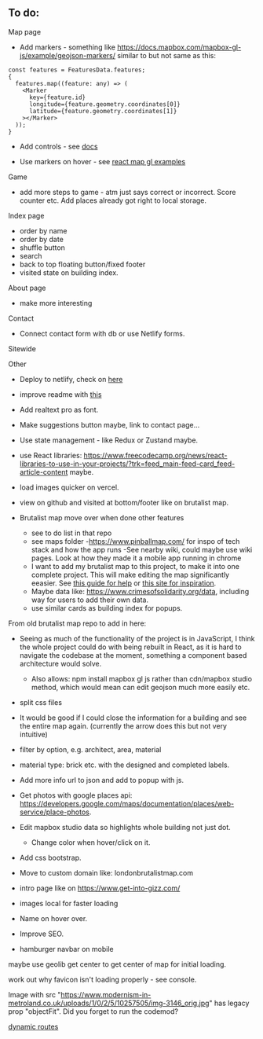 ## To do:

Map page

- Add markers - something like https://docs.mapbox.com/mapbox-gl-js/example/geojson-markers/
  similar to but not same as this:

```tsx
const features = FeaturesData.features;
{
  features.map((feature: any) => (
    <Marker
      key={feature.id}
      longitude={feature.geometry.coordinates[0]}
      latitude={feature.geometry.coordinates[1]}
    ></Marker>
  ));
}
```

- Add controls - see [docs](http://visgl.github.io/react-map-gl/examples/controls)

- Use markers on hover - see [react map gl examples](http://visgl.github.io/react-map-gl/examples/geojson)

Game

- add more steps to game - atm just says correct or incorrect. Score counter etc. Add places already got right to local storage.

Index page

- order by name
- order by date
- shuffle button
- search
- back to top floating button/fixed footer
- visited state on building index.

About page

- make more interesting

Contact

- Connect contact form with db or use Netlify forms.

Sitewide

Other

- Deploy to netlify, check on [here](https://brutalistmap2.netlify.app/)
- improve readme with [this](https://www.youtube.com/watch?v=1wKtKFY_ueM)
- Add realtext pro as font.
- Make suggestions button maybe, link to contact page...
- Use state management - like Redux or Zustand maybe.
- use React libraries: https://www.freecodecamp.org/news/react-libraries-to-use-in-your-projects/?trk=feed_main-feed-card_feed-article-content maybe.
- load images quicker on vercel.
- view on github and visited at bottom/footer like on brutalist map.

- Brutalist map move over when done other features
  - see to do list in that repo
  - see maps folder -https://www.pinballmap.com/ for inspo of tech stack and how the app runs
    -See nearby wiki, could maybe use wiki pages. Look at how they made it a mobile app running in chrome
  - I want to add my brutalist map to this project, to make it into one complete project. This will make editing the map significantly eeasier. See [this guide for help](https://recodebrain.com/how-to-use-mapbox-in-next-js) or [this site for inspiration](https://www.crimesofsolidarity.org/).
  - Maybe data like: https://www.crimesofsolidarity.org/data, including way for users to add their own data.
  - use similar cards as building index for popups.

From old brutalist map repo to add in here:

- Seeing as much of the functionality of the project is in JavaScript, I think the whole project could do with being rebuilt in React, as it is hard to navigate the codebase at the moment, something a component based architecture would solve.
  - Also allows: npm install mapbox gl js rather than cdn/mapbox studio method, which would mean can edit geojson much more easily etc.
- split css files
- It would be good if I could close the information for a building and see the entire map again. (currently the arrow does this but not very intuitive)
- filter by option, e.g. architect, area, material
- material type: brick etc. with the designed and completed labels.
- Add more info url to json and add to popup with js.
- Get photos with google places api: https://developers.google.com/maps/documentation/places/web-service/place-photos.
- Edit mapbox studio data so highlights whole building not just dot.
  - Change color when hover/click on it.
- Add css bootstrap.
- Move to custom domain like: londonbrutalistmap.com
- intro page like on https://www.get-into-gizz.com/
- images local for faster loading
- Name on hover over.
- Improve SEO.

- hamburger navbar on mobile

maybe use geolib get center to get center of map for initial loading.

work out why favicon isn't loading properly - see console.

Image with src "https://www.modernism-in-metroland.co.uk/uploads/1/0/2/5/10257505/img-3146_orig.jpg" has legacy prop "objectFit". Did you forget to run the codemod?

[dynamic routes](https://www.youtube.com/watch?v=WPdJaBFquNc)
